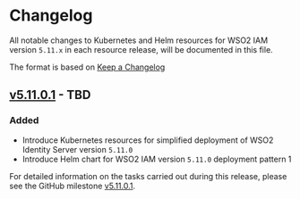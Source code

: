 # Changelog

All notable changes to Kubernetes and Helm resources for WSO2 IAM version `5.11.x` in each resource release, will be documented in this file.

The format is based on [Keep a Changelog](https://keepachangelog.com/en/1.0.0/)

## [v5.11.0.1] - TBD

### Added

- Introduce Kubernetes resources for simplified deployment of WSO2 Identity Server version `5.11.0`
- Introduce Helm chart for WSO2 IAM version `5.11.0` deployment pattern 1

For detailed information on the tasks carried out during this release, please see the GitHub milestone
[v5.11.0.1](https://github.com/wso2/kubernetes-is/milestone/10).

[v5.11.0.1]: https://github.com/wso2/kubernetes-is/compare/v5.10.0.2...v5.11.0.1
